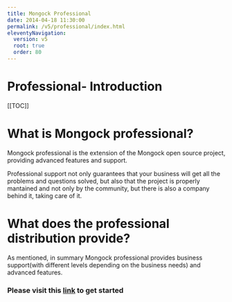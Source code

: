 ```yaml
---
title: Mongock Professional  
date: 2014-04-18 11:30:00 
permalink: /v5/professional/index.html
eleventyNavigation:
  version: v5
  root: true
  order: 80
---
```

<h1 class="title">Professional- Introduction</h1>

[[TOC]]

# What is Mongock professional?
Mongock professional is the extension of the Mongock open source project, providing advanced features and support. 

Professional support not only guarantees that your business will get all the problems and questions solved, but also that the project is properly mantained and not only by the community, but there is also a company behind it, taking care of it.

# What does the professional distribution provide?

As mentioned, in summary Mongock professional provides business support(with different levels depending on the business needs) and advanced features. 


### Please visit this [link](/v5/professional/setup.html) to get started 